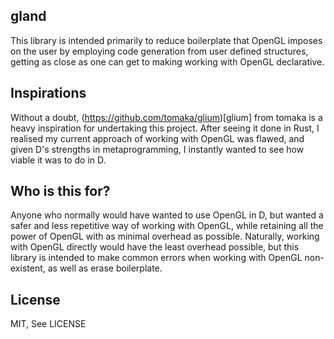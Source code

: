gland
-----------
This library is intended primarily to reduce boilerplate that OpenGL imposes on the user by employing code generation from user defined structures, getting as close as one can get to making working with OpenGL declarative.

Inspirations
------------------
Without a doubt, (https://github.com/tomaka/glium)[glium] from tomaka is a heavy inspiration for undertaking this project. After seeing it done in Rust, I realised my current approach of working with OpenGL was flawed, and given D's strengths in metaprogramming, I instantly wanted to see how viable it was to do in D.

Who is this for?
-------------------
Anyone who normally would have wanted to use OpenGL in D, but wanted a safer and less repetitive way of working with OpenGL, while retaining all the power of OpenGL with as minimal overhead as possible.
Naturally, working with OpenGL directly would have the least overhead possible, but this library is intended to make common errors when working with OpenGL non-existent, as well as erase boilerplate.

License
-----------
MIT, See LICENSE
